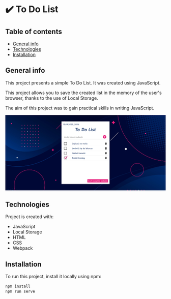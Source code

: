 # ✔️ To Do List

## Table of contents

- [General info](#general-info)
- [Technologies](#technologies)
- [Installation](#installation)

## General info

This project presents a simple To Do List. It was created using JavaScript.

This project allows you to save the created list in the memory of the user's browser, thanks to the use of Local Storage.

The aim of this project was to gain practical skills in writing JavaScript.

![To Do List Image](/src/img/to-do-list-img.png)

## Technologies

Project is created with:

- JavaScript
- Local Storage
- HTML
- CSS
- Webpack

## Installation

To run this project, install it locally using npm:

```
npm install
npm run serve
```
